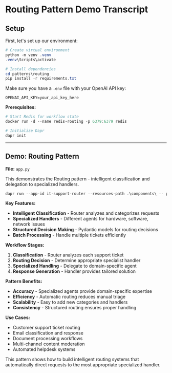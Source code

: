 # Routing Pattern Demo Transcript

## Setup
First, let's set up our environment:

```powershell
# Create virtual environment
python -m venv .venv
.venv\Scripts\activate

# Install dependencies
cd patterns\routing
pip install -r requirements.txt
```

Make sure you have a `.env` file with your OpenAI API key:
```
OPENAI_API_KEY=your_api_key_here
```

**Prerequisites:**
```powershell
# Start Redis for workflow state
docker run -d --name redis-routing -p 6379:6379 redis

# Initialize Dapr
dapr init
```

---

## Demo: Routing Pattern
**File:** `app.py`

This demonstrates the Routing pattern - intelligent classification and delegation to specialized handlers.

```powershell
dapr run --app-id it-support-router --resources-path .\components\ -- python app.py
```

**Key Features:**
- **Intelligent Classification** - Router analyzes and categorizes requests
- **Specialized Handlers** - Different agents for hardware, software, network issues
- **Structured Decision Making** - Pydantic models for routing decisions
- **Batch Processing** - Handle multiple tickets efficiently

**Workflow Stages:**
1. **Classification** - Router analyzes each support ticket
2. **Routing Decision** - Determine appropriate specialist handler
3. **Specialized Handling** - Delegate to domain-specific agent
4. **Response Generation** - Handler provides tailored solution

**Pattern Benefits:**
- **Accuracy** - Specialized agents provide domain-specific expertise
- **Efficiency** - Automatic routing reduces manual triage
- **Scalability** - Easy to add new categories and handlers
- **Consistency** - Structured routing ensures proper handling

**Use Cases:**
- Customer support ticket routing
- Email classification and response
- Document processing workflows
- Multi-channel content moderation
- Automated helpdesk systems

This pattern shows how to build intelligent routing systems that automatically direct requests to the most appropriate specialized handler.
